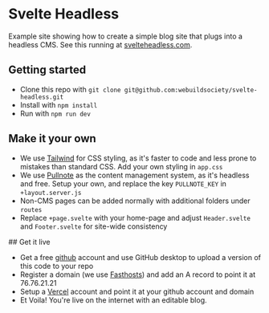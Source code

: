 # Svelte Headless
Example site showing how to create a simple blog site that plugs into a headless CMS.
See this running at [svelteheadless.com](https://www.svelteheadless.com/).

## Getting started
- Clone this repo with `git clone git@github.com:webuildsociety/svelte-headless.git`
- Install with `npm install`
- Run with `npm run dev`

## Make it your own
- We use [Tailwind](https://tailwindcss.com/) for CSS styling, as it's faster to code and less prone to mistakes than standard CSS. Add your own styling in `app.css`
- We use [Pullnote](https://pullnote.com) as the content management system, as it's headless and free. Setup your own, and replace the key `PULLNOTE_KEY` in `+layout.server.js`
- Non-CMS pages can be added normally with additional folders under `routes`
- Replace `+page.svelte` with your home-page and adjust `Header.svelte` and `Footer.svelte` for site-wide consistency

## Get it live
- Get a free [github](https://github.com) account and use GitHub desktop to upload a version of this code to your repo
- Register a domain (we use [Fasthosts](https://fasthosts.co.uk)) and add an A record to point it at 76.76.21.21
- Setup a [Vercel](https://vercel.com) account and point it at your github account and domain
- Et Voila! You're live on the internet with an editable blog.
